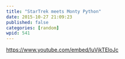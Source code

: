```yaml
---
title: "StarTrek meets Monty Python"
date: 2015-10-27 21:09:23
published: false
categories: [random]
wpid: 541
---
```


https://www.youtube.com/embed/luVjkTEIoJc
